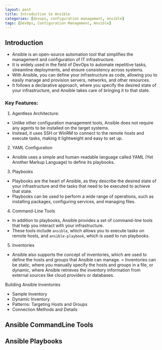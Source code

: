 ```yaml
---
layout: post
title: Introduction to Ansible
categories: [devops, configuration management, ansible]
tags: [DevOps, Configuration Management, Ansible]
---
```


## Introduction
- Ansible is an open-source automation tool that simplifies the management and configuration of IT infrastructure. 
- It is widely used in the field of DevOps to automate repetitive tasks, streamline deployments, and ensure consistency across systems.
- With Ansible, you can define your infrastructure as code, allowing you to easily manage and provision servers, networks, and other resources. 
- It follows a declarative approach, where you specify the desired state of your infrastructure, and Ansible takes care of bringing it to that state.


### Key Features:
1. Agentless Architecture:
- Unlike other configuration management tools, Ansible does not require any agents to be installed on the target systems. 
- Instead, it uses SSH or WinRM to connect to the remote hosts and execute tasks, making it lightweight and easy to set up.

2. YAML Configuration
- Ansible uses a simple and human-readable language called YAML (Yet Another Markup Language) to define its playbooks. 

3. Playbooks 
- Playbooks are the heart of Ansible, as they describe the desired state of your infrastructure and the tasks that need to be executed to achieve that state.
- Playbooks can be used to perform a wide range of operations, such as installing packages, configuring services, and managing files.

4. Command-Line Tools
- In addition to playbooks, Ansible provides a set of command-line tools that help you interact with your infrastructure. 
- These tools include `ansible`, which allows you to execute tasks on remote hosts, and `ansible-playbook`, which is used to run playbooks.

5. Inventories
- Ansible also supports the concept of inventories, which are used to define the hosts and groups that Ansible can manage. 
= Inventories can be static, where you manually specify the hosts and groups in a file, or dynamic, where Ansible retrieves the inventory information from external sources like cloud providers or databases.





Building Ansible Inventories
- Sample Inventory
- Dynamic Inventory
- Patterns: Targeting Hosts and Groups
- Connection Methods and Details

Ansible CommandLine Tools
- 

Ansible Playbooks
- 